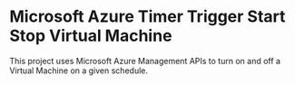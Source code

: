 # Microsoft Azure Timer Trigger Start Stop Virtual Machine


This project uses Microsoft Azure Management APIs to turn on and off a Virtual Machine on a given schedule.
